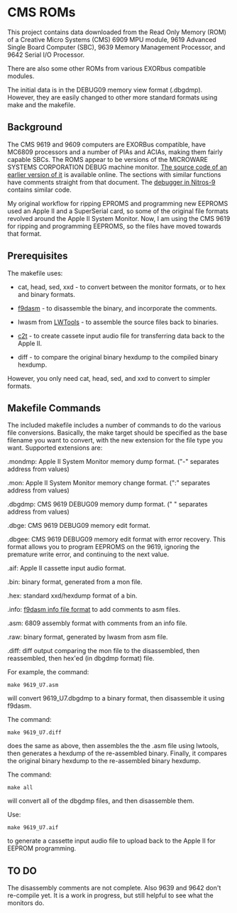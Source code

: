 # CMS ROMs

This project contains data downloaded from the Read Only Memory (ROM) of a 
Creative Micro Systems (CMS) 6909 MPU module, 9619 Advanced Single Board Computer (SBC),
9639 Memory Management Processor, and 9642 Serial I/O Processor.

There are also some other ROMs from various EXORbus compatible modules.

The initial data is in the DEBUG09 memory view format (.dbgdmp).
However, they are easily changed to other more standard formats using make and the makefile. 

## Background

The CMS 9619 and 9609 computers are EXORBus compatible, have MC6809 processors 
and a number of PIAs and ACIAs, making them fairly capable SBCs. 
The ROMS appear to be versions of the MICROWARE SYSTEMS CORPORATION DEBUG 
machine monitor. [The source code of an earlier version of it](http://www.retro.co.za/6809/documents/debug09.pdf) 
is available online. The sections with similar functions have comments straight from that document. 
The [debugger in Nitros-9](https://github.com/boisy/nitros9/blob/master/level1/cmds/debug.asm) contains similar code. 

My original workflow for ripping EPROMS and programming new EEPROMS used an Apple II and a 
SuperSerial card, so some of the original file formats revolved around the Apple II System Monitor.
Now, I am using the CMS 9619 for ripping and programming EEPROMS, so the files have 
moved towards that format.

## Prerequisites

The makefile uses:
* cat, head, sed, xxd - to convert between the monitor formats, or to hex and binary formats.

* [f9dasm](https://github.com/Arakula/f9dasm) - to disassemble the binary, and incorporate the comments.

* lwasm from [LWTools](https://github.com/milliluk/LWTools) - to assemble the source files back to binaries.

* [c2t](https://github.com/datajerk/c2t) - to create cassete input audio file for transferring data back to the Apple II.

* diff - to compare the original binary hexdump to the compiled binary hexdump.

However, you only need cat, head, sed, and xxd to convert to simpler formats.


## Makefile Commands

The included makefile includes a number of commands to do the various file 
conversions. Basically, the make target should be specified as the base filename
 you want to convert, with the new extension for the file type you want. 
Supported extensions are:

.mondmp: Apple II System Monitor memory dump format. ("-" separates address from values)

.mon: Apple II System Monitor memory change format. (":" separates address from values)

.dbgdmp: CMS 9619 DEBUG09 memory dump format. (" " separates address from values)

.dbge: CMS 9619 DEBUG09 memory edit format.

.dbgee: CMS 9619 DEBUG09 memory edit format with error recovery. This format allows you 
to program EEPROMS on the 9619, ignoring the premature write error, and continuing to the next value. 

.aif: Apple II cassette input audio format.

.bin: binary format, generated from a mon file.

.hex: standard xxd/hexdump format of a bin.

.info: [f9dasm info file format](https://htmlpreview.github.io/?https://raw.githubusercontent.com/Arakula/f9dasm/master/f9dasm.htm)
to add comments to asm files.

.asm: 6809 assembly format with comments from an info file.

.raw: binary format, generated by lwasm from asm file.

.diff: diff output comparing the mon file to the disassembled, then reassembled, then hex'ed (in dbgdmp format) file.

For example, the command:

`make 9619_U7.asm`

will convert 9619_U7.dbgdmp to a binary format, then disassemble it using f9dasm.

The command:

`make 9619_U7.diff`

does the same as above, then assembles the the .asm file using lwtools, then generates a hexdump of the re-assembled binary. Finally, it compares the original binary hexdump to the re-assembled binary hexdump.

The command:

`make all`

will convert all of the dbgdmp files, and then disassemble them.

Use:

`make 9619_U7.aif`

to generate a cassette input audio file to upload back to the Apple II for EEPROM programming.

## TO DO

The disassembly comments are not complete. Also 9639 and 9642 don't re-compile yet.
It is a work in progress, but still helpful to see what the monitors do.
